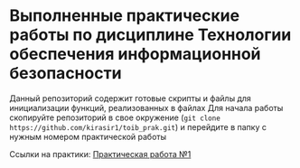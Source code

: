 # Выполненные практические работы по дисциплине Технологии обеспечения информационной безопасности
Данный репозиторий содержит готовые скрипты и файлы для инициализации функций, реализованных в файлах
Для начала работы скопируйте репозиторий в свое окружение (`git clone https://github.com/kirasir1/toib_prak.git`) и перейдите в папку с нужным номером практической работы

Ссылки на практики:
[Практическая работа №1](https://github.com/kirasir1/toib_prak/tree/master/Pract1)
